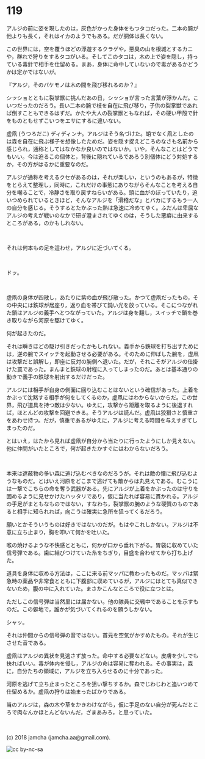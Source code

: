 # 119

アルジの前に姿を現したのは，灰色がかった身体をもつタコだった。二本の腕が他よりも長く，それはイカのようでもある。だが胴体は長くない。  

この世界には，空を覆うほどの浮遊するクラゲや，悪臭の山を根城とするカニや，群れで狩りをするタコがいる。そしてこのタコは，木の上で姿を隠し，持っている毒針で相手を仕留める。まあ，身体に命中していないので毒があるかどうかは定かではないが。  

『アルジ，そのバケモノは木の間を飛び移れるのか？』  

シッショとともに裂掌獣に挑んだあの日，シッショが言った言葉が浮かんだ。こいつだったのだろう。長い二本の腕で枝を自在に飛び移り，子供の裂掌獣であれば倒すこともできるはずだ。かたや大人の裂掌獣ともなれば，その硬い甲殻で針をものともせずこいつをエサにするに違いない。  

虚凧 (うつろだこ) ディディンナ。アルジはそう名づけた。蛸でなく凧としたのは森を自在に飛ぶ様子を想像したためだ。姿を隠す捉えどころのなさも名前から感じられ，通称としてはなかなか良いのではないか。いや，そんなことはどうでもいい。今は迫るこの個体と，背後に隠れているであろう別個体にどう対処するか，その方がはるかに重要なのだ。  

アルジが通称を考えるクセがあるのは，それが楽しい，というのもあるが，特徴をとらえて整理し，同時に，これだけの事態にありながらそんなことを考える自分を嘲ることで，冷静さを取り戻すねらいがある。頭に血がのぼっていたり，追いつめられているときほど，そんなアルジを「滑稽だな」とバカにするもう一人の自分を感じる。そうするとたかぶった熱は急速に冷めてゆく。ふだんは卑屈なアルジの考えが戦いのなかで研ぎ澄まされてゆくのは，そうした悪癖に由来するところがある，のかもしれない。  

<br>  

それは何本もの足を這わせ，アルジに近づいてくる。  

<br>  

ドッ。  

<br>  

虚凧の身体が四散し，あたりに紫の血が飛び散った。かつて虚凧だったもの，その中央には鉄球が居座り，返り血を帯びて鈍い光を放っている。そこにつながれた鎖はアルジの義手へとつながっていた。アルジは身を翻し，スイッチで鎖を巻き取りながら河原を駆けてゆく。  

何が起きたのだ。  

それは瞬きほどの駆け引きだったかもしれない。義手から鉄球を打ち出すためには，逆の腕でスイッチを起動させる必要がある。そのために伸ばした腕を，虚凧は攻撃だと誤解し，即座に反対の腕側へ退いた。だが，それこそがアルジの仕掛けた罠であった。まんまと鉄球の射程に入ってしまったのだ。あとは基本通りの動きで義手の鉄球を射出するだけだった。  

アルジには相手が自身の側面に回り込むことはないという確信があった。上着をかぶって沈黙する相手が何をしてくるのか，虚凧にはわからないからだ。この世界，飛び道具を持つ敵は少ない。ゆえに，攻撃から距離を取るように後退すれば，ほとんどの攻撃を回避できる。そうアルジは読んだ。虚凧は狡猾さと慎重さをあわせ持つ。だが，慎重であるがゆえに，アルジに考える時間を与えすぎてしまったのだ。  

とはいえ，はたから見れば虚凧が自分から当たりに行ったようにしか見えない。他に仲間がいたところで，何が起きたかすぐにはわからないだろう。  

<br>  

本来は遮蔽物の多い森に逃げ込むべきなのだろうが，それは敵の懐に飛び込むようなものだ。とはいえ河原をどこまで逃げても敵からは丸見えである。むこうには一撃でこちらの命を奪う武器がある。先にアルジが上着をかぶったのは守りを固めるように見せかけたハッタリであり，仮に当たれば容易に貫かれる。アルジの手足がまともなものではない，すなわち，裂掌獣の腕のような硬質のものであると相手に知られれば，向こうは確実に急所を狙ってくるだろう。  

願いとかそういうものは好きではないのだが。もはやこれしかない。アルジは不意に立ち止まり，胸を叩いて何かを吐いた。  

喉の焼けるような不快感とともに，何かが口から垂れ下がる。胃袋に収めていた信号弾である。歯に結びつけていた糸をちぎり，目盛を合わせてから打ち上げた。  

道具を身体に収める方法は，ここに来る前マッパに教わったものだ。マッパは緊急時の薬品や非常食とともに下腹部に収めているが，アルジにはとても真似できないため，腹の中に入れていた。まさかこんなところで役に立つとは。  

ただしこの信号弾は当然里には届かない。他の隊員に交戦中であることを示すものだ。この僻地で，誰かが気づいてくれるのを願うしかない。  

シャッ。  

それは仲間からの信号弾の音ではない。首元を空気がかすめたもの。それが生じさせた音である。  

虚凧はアルジの異状を見逃さず放った。命中する必要などない。皮膚を少しでも抉ればいい。毒が体内を侵し，アルジの命は容易に奪われる。その事実は，森に，自分たちの領域に，アルジを立ち入らせるのに十分であった。  

河原を逃げて立ち止まったところを狙い撃ちするか。森でじわじわと追いつめて仕留めるか。虚凧の狩りは始まったばかりである。  

当のアルジは，森の木や草をかきわけながら，仮に手足のない自分が死んだところで肉なんかほとんどないんだ，ざまあみろ，と思っていた。  

<br>  
<br>  
(c) 2018 jamcha (jamcha.aa@gmail.com).  

![cc by-nc-sa](https://i.creativecommons.org/l/by-nc-sa/4.0/88x31.png)
